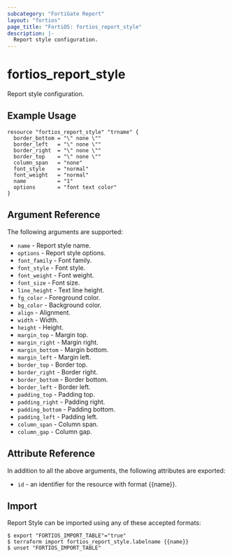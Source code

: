 ```yaml
---
subcategory: "FortiGate Report"
layout: "fortios"
page_title: "FortiOS: fortios_report_style"
description: |-
  Report style configuration.
---
```


# fortios_report_style
Report style configuration.

## Example Usage

```hcl
resource "fortios_report_style" "trname" {
  border_bottom = "\" none \""
  border_left   = "\" none \""
  border_right  = "\" none \""
  border_top    = "\" none \""
  column_span   = "none"
  font_style    = "normal"
  font_weight   = "normal"
  name          = "1"
  options       = "font text color"
}
```

## Argument Reference


The following arguments are supported:

* `name` - Report style name.
* `options` - Report style options.
* `font_family` - Font family.
* `font_style` - Font style.
* `font_weight` - Font weight.
* `font_size` - Font size.
* `line_height` - Text line height.
* `fg_color` - Foreground color.
* `bg_color` - Background color.
* `align` - Alignment.
* `width` - Width.
* `height` - Height.
* `margin_top` - Margin top.
* `margin_right` - Margin right.
* `margin_bottom` - Margin bottom.
* `margin_left` - Margin left.
* `border_top` - Border top.
* `border_right` - Border right.
* `border_bottom` - Border bottom.
* `border_left` - Border left.
* `padding_top` - Padding top.
* `padding_right` - Padding right.
* `padding_bottom` - Padding bottom.
* `padding_left` - Padding left.
* `column_span` - Column span.
* `column_gap` - Column gap.


## Attribute Reference

In addition to all the above arguments, the following attributes are exported:
* `id` - an identifier for the resource with format {{name}}.

## Import

Report Style can be imported using any of these accepted formats:
```
$ export "FORTIOS_IMPORT_TABLE"="true"
$ terraform import fortios_report_style.labelname {{name}}
$ unset "FORTIOS_IMPORT_TABLE"
```
